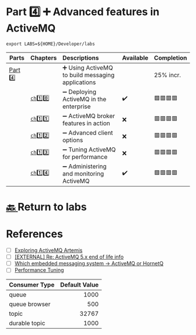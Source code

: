 # Part :four: :heavy_plus_sign: Advanced features in ActiveMQ

```
export LABS=${HOME}/Developer/labs
```

| Parts                | Chapters            | Descriptions                                                         | Available | Completion  |
|----------------------|---------------------|:---------------------------------------------------------------------|-----------|-------------|
| [Part :four:](.)  |                       | :heavy_plus_sign: Using ActiveMQ to build messaging applications     |           | 25% incr.   |
|                      | [`ch`:one::zero: ](ch10)   | :heavy_minus_sign: Deploying ActiveMQ in the enterprise              | :heavy_check_mark: | :green_square::red_square::red_square::red_square: |
|                      | [`ch`:one::one: ](ch11) | :heavy_minus_sign: ActiveMQ broker features in action            | :x: |  :red_square::red_square::red_square::red_square: |
|                      | [`ch`:one::two: ](ch12)  | :heavy_minus_sign: Advanced client options            | :x: |  :red_square::red_square::red_square::red_square:        |
|                      | [`ch`:one::three: ](ch13)   | :heavy_minus_sign: Tuning ActiveMQ for performance | :x: |  :red_square::red_square::red_square::red_square:        |
|                      | [`ch`:one::four: ](ch14)   | :heavy_minus_sign: Administering and monitoring ActiveMQ | :heavy_check_mark: |  :green_square::red_square::red_square::red_square:        |

# [:back: ](../README.md) Return to labs

# References

- [ ] [Exploring ActiveMQ Artemis](https://www.openlogic.com/blog/exploring-activemq-artemis)
- [ ] [[EXTERNAL] Re: ActiveMQ 5.x end of life info](https://www.mail-archive.com/users@activemq.apache.org/msg45795.html)
- [ ] [Which embedded messaging system -> ActiveMQ or HornetQ](https://stackoverflow.com/questions/4559883/which-embedded-messaging-system-activemq-or-hornetq)
- [ ] [Performance Tuning](https://activemq.apache.org/performance-tuning)

| Consumer Type | Default Value |
|---------------|--------------:|
| queue         | 1000 |
| queue browser	| 500 |
| topic | 32767 |
| durable topic	| 1000 |
